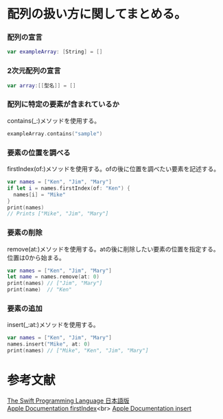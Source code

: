 # 配列の扱い方に関してまとめる。

### 配列の宣言
```swift
var exampleArray: [String] = []
```

### 2次元配列の宣言
```swift
var array:[[型名]] = []
```

### 配列に特定の要素が含まれているか
contains(_:)メソッドを使用する。
```swift
exampleArray.contains("sample")
```

### 要素の位置を調べる
firstIndex(of:)メソッドを使用する。ofの後に位置を調べたい要素を記述する。
```swift
var names = ["Ken", "Jim", "Mary"]
if let i = names.firstIndex(of: "Ken") {
  names[i] = "Mike"
}
print(names)
// Prints ["Mike", "Jim", "Mary"]
```

### 要素の削除
remove(at:)メソッドを使用する。atの後に削除したい要素の位置を指定する。位置は0から始まる。
```swift
var names = ["Ken", "Jim", "Mary"]
let name = names.remove(at: 0)
print(names) // ["Jim", "Mary"]
print(name)  // "Ken"
```

### 要素の追加
insert(_:at:)メソッドを使用する。
```swift
var names = ["Ken", "Jim", "Mary"]
names.insert("Mike", at: 0)
print(names) // ["Mike", "Ken", "Jim", "Mary"]
```

# 参考文献
[The Swift Programming Language 日本語版](https://www.swiftlangjp.com/language-guide/collection-types.html)<br>
[Apple Documentation firstIndex](https://developer.apple.com/documentation/swift/array/firstindex(of:))<br>
[Apple Documentation insert](https://developer.apple.com/documentation/swift/array/insert(_:at:)-3erb3)

